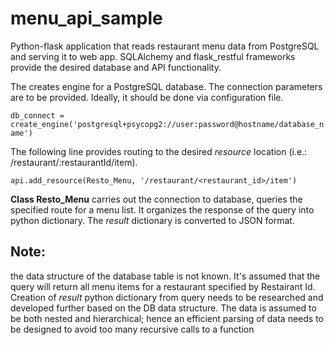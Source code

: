 # menu_api_sample
Python-flask application that reads restaurant menu data from PostgreSQL and serving it to web app. SQLAlchemy and flask_restful frameworks provide the desired database and API functionality. 

The creates engine for a PostgreSQL database. The connection parameters are to be provided. Ideally, it should be done via configuration file.

`db_connect = create_engine('postgresql+psycopg2://user:password@hostname/database_name')`

The following line provides routing to the desired *resource* location (i.e.: /restaurant/:restaurantId/item).

`api.add_resource(Resto_Menu, '/restaurant/<restaurant_id>/item')`

**Class Resto_Menu** carries out the connection to database, queries the specified route for a menu list. It organizes the response of the query into python dictionary. The *result* dictionary is converted to JSON format.

## Note: 
the data structure of the database table is not known. It's assumed that the query will return all menu items for a restaurant specified by Restairant Id. Creation of *result* python dictionary from  query needs to be researched and developed further based on the DB data structure. The data is assumed to be both nested and hierarchical; hence an efficient parsing of data needs to be designed to avoid too many recursive calls to a function



